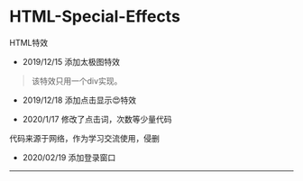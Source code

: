 # HTML-Special-Effects

HTML特效

* 2019/12/15 添加太极图特效

> 该特效只用一个div实现。

* 2019/12/18 添加点击显示😍特效

* 2020/1/17 修改了点击词，次数等少量代码

代码来源于网络，作为学习交流使用，侵删

* 2020/02/19 添加登录窗口

---
